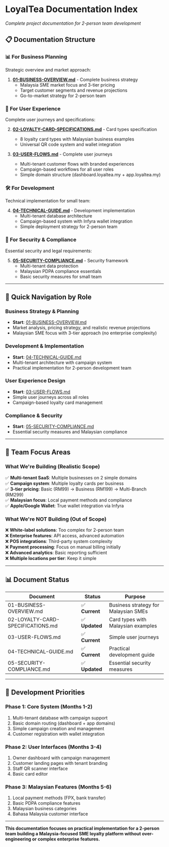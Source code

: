 # LoyalTea Documentation Index
*Complete project documentation for 2-person team development*

## 📋 Documentation Structure

### 📊 **For Business Planning**
Strategic overview and market approach:

1. **[01-BUSINESS-OVERVIEW.md](01-BUSINESS-OVERVIEW.md)** - Complete business strategy
   - Malaysia SME market focus and 3-tier pricing
   - Target customer segments and revenue projections
   - Go-to-market strategy for 2-person team

### 🎯 **For User Experience**
Complete user journeys and specifications:

2. **[02-LOYALTY-CARD-SPECIFICATIONS.md](02-LOYALTY-CARD-SPECIFICATIONS.md)** - Card types specification
   - 8 loyalty card types with Malaysian business examples
   - Universal QR code system and wallet integration

3. **[03-USER-FLOWS.md](03-USER-FLOWS.md)** - Complete user journeys
   - Multi-tenant customer flows with branded experiences
   - Campaign-based workflows for all user roles
   - Simple domain structure (dashboard.loyaltea.my + app.loyaltea.my)

### 🛠️ **For Development**
Technical implementation for small team:

4. **[04-TECHNICAL-GUIDE.md](04-TECHNICAL-GUIDE.md)** - Development implementation
   - Multi-tenant database architecture
   - Campaign-based system with Infyra wallet integration
   - Simple deployment strategy for 2-person team

### 🔐 **For Security & Compliance**
Essential security and legal requirements:

5. **[05-SECURITY-COMPLIANCE.md](05-SECURITY-COMPLIANCE.md)** - Security framework
   - Multi-tenant data protection
   - Malaysian PDPA compliance essentials
   - Basic security measures for small team

---

## 🎯 Quick Navigation by Role

### **Business Strategy & Planning**
- **Start**: [01-BUSINESS-OVERVIEW.md](01-BUSINESS-OVERVIEW.md)
- Market analysis, pricing strategy, and realistic revenue projections
- Malaysian SME focus with 3-tier approach (no enterprise complexity)

### **Development & Implementation**  
- **Start**: [04-TECHNICAL-GUIDE.md](04-TECHNICAL-GUIDE.md)
- Multi-tenant architecture with campaign system
- Practical implementation for 2-person development team

### **User Experience Design**
- **Start**: [03-USER-FLOWS.md](03-USER-FLOWS.md)  
- Simple user journeys across all roles
- Campaign-based loyalty card management

### **Compliance & Security**
- **Start**: [05-SECURITY-COMPLIANCE.md](05-SECURITY-COMPLIANCE.md)
- Essential security measures and Malaysian compliance

---

## 🎯 Team Focus Areas

### **What We're Building (Realistic Scope)**
✅ **Multi-tenant SaaS**: Multiple businesses on 2 simple domains  
✅ **Campaign system**: Multiple loyalty cards per business  
✅ **3-tier pricing**: Basic (RM99) → Business (RM199) → Multi-Branch (RM299)  
✅ **Malaysian focus**: Local payment methods and compliance  
✅ **Apple/Google Wallet**: True wallet integration via Infyra

### **What We're NOT Building (Out of Scope)**
❌ **White-label solutions**: Too complex for 2-person team  
❌ **Enterprise features**: API access, advanced automation  
❌ **POS integrations**: Third-party system complexity  
❌ **Payment processing**: Focus on manual billing initially  
❌ **Advanced analytics**: Basic reporting sufficient  
❌ **Multiple locations per tier**: Keep it simple

---

## 📊 Document Status

| Document | Status | Purpose |
|----------|--------|---------|
| 01-BUSINESS-OVERVIEW.md | ✅ **Current** | Business strategy for Malaysian SMEs |
| 02-LOYALTY-CARD-SPECIFICATIONS.md | ✅ **Updated** | Card types with Malaysian examples |
| 03-USER-FLOWS.md | ✅ **Current** | Simple user journeys |
| 04-TECHNICAL-GUIDE.md | ✅ **Current** | Practical development guide |
| 05-SECURITY-COMPLIANCE.md | ✅ **Updated** | Essential security measures |

---

## 🚀 Development Priorities

### **Phase 1: Core System (Months 1-2)**
1. Multi-tenant database with campaign support
2. Basic domain routing (dashboard + app domains)
3. Simple campaign creation and management
4. Customer registration with wallet integration

### **Phase 2: User Interfaces (Months 3-4)**  
1. Owner dashboard with campaign management
2. Customer landing pages with tenant branding
3. Staff QR scanner interface
4. Basic card editor

### **Phase 3: Malaysian Features (Months 5-6)**
1. Local payment methods (FPX, bank transfer)
2. Basic PDPA compliance features
3. Malaysian business categories
4. Bahasa Malaysia customer interface

---

**This documentation focuses on practical implementation for a 2-person team building a Malaysia-focused SME loyalty platform without over-engineering or complex enterprise features.**